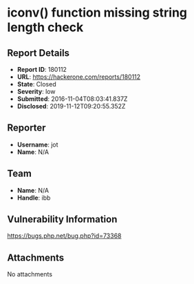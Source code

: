 # iconv() function missing string length check

## Report Details
- **Report ID**: 180112
- **URL**: https://hackerone.com/reports/180112
- **State**: Closed
- **Severity**: low
- **Submitted**: 2016-11-04T08:03:41.837Z
- **Disclosed**: 2019-11-12T09:20:55.352Z

## Reporter
- **Username**: jot
- **Name**: N/A

## Team
- **Name**: N/A
- **Handle**: ibb

## Vulnerability Information
https://bugs.php.net/bug.php?id=73368

## Attachments
No attachments
